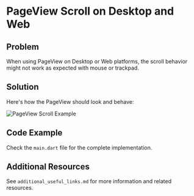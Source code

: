 # PageView Scroll on Desktop and Web

## Problem
When using PageView on Desktop or Web platforms, the scroll behavior might not work as expected with mouse or trackpad.

## Solution
Here's how the PageView should look and behave:

![PageView Scroll Example](./PageView%20not%20scrolling%20on%20Web%20or%20Desktop.jpg)

## Code Example
Check the `main.dart` file for the complete implementation.

## Additional Resources
See `additional_useful_links.md` for more information and related resources. 